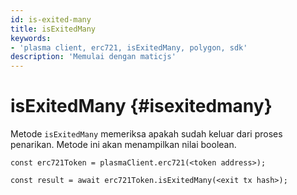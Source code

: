 ```yaml
---
id: is-exited-many
title: isExitedMany
keywords:
- 'plasma client, erc721, isExitedMany, polygon, sdk'
description: 'Memulai dengan maticjs'
---
```


# isExitedMany {#isexitedmany}

Metode `isExitedMany` memeriksa apakah sudah keluar dari proses penarikan. Metode ini akan menampilkan nilai boolean.

```
const erc721Token = plasmaClient.erc721(<token address>);

const result = await erc721Token.isExitedMany(<exit tx hash>);

```
